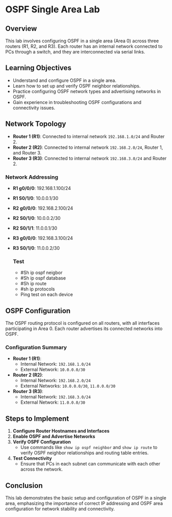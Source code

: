 # OSPF Single Area Lab

## Overview
This lab involves configuring OSPF in a single area (Area 0) across three routers (R1, R2, and R3). Each router has an internal network connected to PCs through a switch, and they are interconnected via serial links.

## Learning Objectives
- Understand and configure OSPF in a single area.
- Learn how to set up and verify OSPF neighbor relationships.
- Practice configuring OSPF network types and advertising networks in OSPF.
- Gain experience in troubleshooting OSPF configurations and connectivity issues.

## Network Topology
- **Router 1 (R1)**: Connected to internal network `192.168.1.0/24` and Router 2.
- **Router 2 (R2)**: Connected to internal network `192.168.2.0/24`, Router 1, and Router 3.
- **Router 3 (R3)**: Connected to internal network `192.168.3.0/24` and Router 2.

### Network Addressing
- **R1 g0/0/0**: 192.168.1.100/24
- **R1 S0/1/0**: 10.0.0.1/30
- **R2 g0/0/0**: 192.168.2.100/24
- **R2 S0/1/0**: 10.0.0.2/30
- **R2 S0/1/1**: 11.0.0.1/30
- **R3 g0/0/0**: 192.168.3.100/24
- **R3 S0/1/0**: 11.0.0.2/30

  ### Test
  - #Sh ip ospf neigbor
  - #Sh ip ospf database
  - #Sh ip route
  - #sh ip protocols
  - Ping test on each device

## OSPF Configuration
The OSPF routing protocol is configured on all routers, with all interfaces participating in Area 0. Each router advertises its connected networks into OSPF.

### Configuration Summary
- **Router 1 (R1)**:
  - Internal Network: `192.168.1.0/24`
  - External Network: `10.0.0.0/30`
- **Router 2 (R2)**:
  - Internal Network: `192.168.2.0/24`
  - External Networks: `10.0.0.0/30`, `11.0.0.0/30`
- **Router 3 (R3)**:
  - Internal Network: `192.168.3.0/24`
  - External Network: `11.0.0.0/30`

## Steps to Implement
1. **Configure Router Hostnames and Interfaces**
2. **Enable OSPF and Advertise Networks**
3. **Verify OSPF Configuration**
   - Use commands like `show ip ospf neighbor` and `show ip route` to verify OSPF neighbor relationships and routing table entries.
4. **Test Connectivity**
   - Ensure that PCs in each subnet can communicate with each other across the network.

## Conclusion
This lab demonstrates the basic setup and configuration of OSPF in a single area, emphasizing the importance of correct IP addressing and OSPF area configuration for network stability and connectivity.
